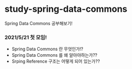 # study-spring-data-commons
Spring Data Commons 공부해보기!


### 2021/5/21 첫 모임!
- Spring Data Commons 란 무엇인가!?
- Spring Data Commons 를 왜 알아야하는가??
- Srping Reference 구조는 어떻게 되어 있는가??
